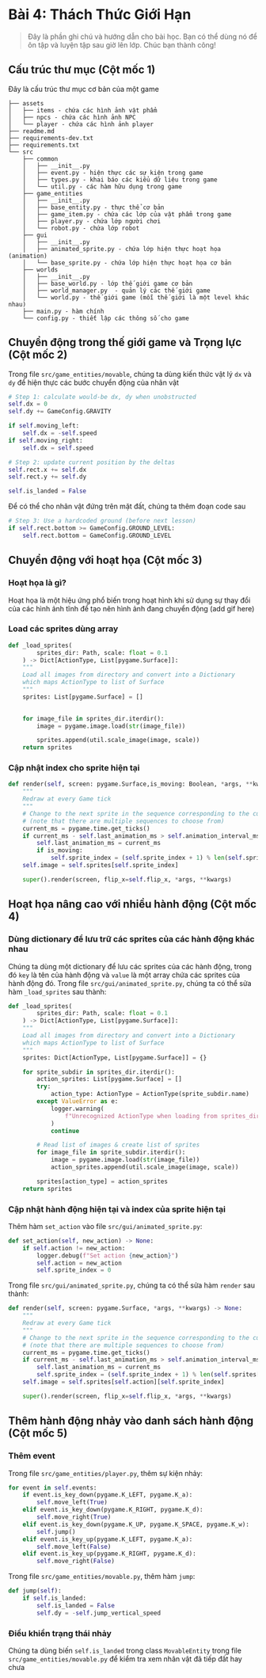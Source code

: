 # Bài 4: Thách Thức Giới Hạn

> Đây là phần ghi chú và hướng dẫn cho bài học. Bạn có thể dùng nó để ôn tập và luyện tập sau giờ lên lớp.
> Chúc bạn thành công! 

## Cấu trúc thư mục (Cột mốc 1)

Đây là cấu trúc thư mục cơ bản của một game

```shell
├── assets
│   ├── items - chứa các hình ảnh vật phẩm
│   ├── npcs - chứa các hình ảnh NPC
│   └── player - chứa các hình ảnh player
├── readme.md
├── requirements-dev.txt
├── requirements.txt
└── src
    ├── common
    │   ├── __init__.py
    │   ├── event.py - hiện thực các sự kiện trong game
    │   ├── types.py - khai báo các kiểu dữ liệu trong game
    │   └── util.py - các hàm hữu dụng trong game
    ├── game_entities
    │   ├── __init__.py
    │   ├── base_entity.py - thực thể cơ bản
    │   ├── game_item.py - chứa các lớp của vật phẩm trong game
    │   ├── player.py - chứa lớp người chơi
    │   └── robot.py - chứa lớp robot
    ├── gui
    │   ├── __init__.py
    │   ├── animated_sprite.py - chứa lớp hiện thực hoạt họa (animation)
    │   └── base_sprite.py - chứa lớp hiện thực hoạt họa cơ bản
    ├── worlds
    │   ├── __init__.py 
    │   ├── base_world.py - lớp thế giới game cơ bản
    │   ├── world_manager.py  - quản lý các thế giới game
    │   └── world.py - thế giới game (mỗi thế giới là một level khác nhau)
    ├── main.py - hàm chính
    └── config.py - thiết lập các thông số cho game
```

## Chuyển động trong thế giới game và Trọng lực (Cột mốc 2)

Trong file `src/game_entities/movable`, chúng ta dùng kiến thức vật lý `dx` và `dy` để hiện thực các bước chuyển động của nhân vật 
```python
# Step 1: calculate would-be dx, dy when unobstructed
self.dx = 0
self.dy += GameConfig.GRAVITY

if self.moving_left:
    self.dx = -self.speed
if self.moving_right:
    self.dx = self.speed

# Step 2: update current position by the deltas
self.rect.x += self.dx
self.rect.y += self.dy

self.is_landed = False
```
Để có thể cho nhân vật đứng trên mặt đất, chúng ta thêm đoạn code sau
```python
# Step 3: Use a hardcoded ground (before next lesson)
if self.rect.bottom >= GameConfig.GROUND_LEVEL:
    self.rect.bottom = GameConfig.GROUND_LEVEL
```

## Chuyển động với hoạt họa (Cột mốc 3)

### Hoạt họa là gì?
Hoạt họa là một hiệu ứng phổ biến trong hoạt hình khi sử dụng sự thay đổi của các hình ảnh tĩnh để tạo nên hình ảnh đang chuyển động (add gif here)

### Load các sprites dùng array

```python
def _load_sprites(
        sprites_dir: Path, scale: float = 0.1
    ) -> Dict[ActionType, List[pygame.Surface]]:
    """
    Load all images from directory and convert into a Dictionary
    which maps ActionType to list of Surface
    """
    sprites: List[pygame.Surface] = []

    
    for image_file in sprites_dir.iterdir():
        image = pygame.image.load(str(image_file))

        sprites.append(util.scale_image(image, scale))
    return sprites
```

### Cập nhật index cho sprite hiện tại

```python
def render(self, screen: pygame.Surface,is_moving: Boolean, *args, **kwargs) -> None:
    """
    Redraw at every Game tick
    """
    # Change to the next sprite in the sequence corresponding to the current action
    # (note that there are multiple sequences to choose from)
    current_ms = pygame.time.get_ticks()
    if current_ms - self.last_animation_ms > self.animation_interval_ms:
        self.last_animation_ms = current_ms
        if is_moving:
            self.sprite_index = (self.sprite_index + 1) % len(self.sprites)
    self.image = self.sprites[self.sprite_index]

    super().render(screen, flip_x=self.flip_x, *args, **kwargs)
```

## Hoạt họa nâng cao với nhiều hành động (Cột mốc 4)

### Dùng dictionary để lưu trữ các sprites của các hành động khác nhau
Chúng ta dùng một dictionary để lưu các sprites của các hành động, trong đó `key` là tên của hành động và `value` là một array chứa các sprites của hành động đó. Trong file `src/gui/animated_sprite.py`, chúng ta có thể sửa hàm `_load_sprites` sau thành:
```python
def _load_sprites(
        sprites_dir: Path, scale: float = 0.1
    ) -> Dict[ActionType, List[pygame.Surface]]:
    """
    Load all images from directory and convert into a Dictionary
    which maps ActionType to list of Surface
    """
    sprites: Dict[ActionType, List[pygame.Surface]] = {}

    for sprite_subdir in sprites_dir.iterdir():
        action_sprites: List[pygame.Surface] = []
        try:
            action_type: ActionType = ActionType(sprite_subdir.name)
        except ValueError as e:
            logger.warning(
                f"Unrecognized ActionType when loading from sprites_dir '{sprites_dir}': {e}"
            )
            continue

        # Read list of images & create list of sprites
        for image_file in sprite_subdir.iterdir():
            image = pygame.image.load(str(image_file))
            action_sprites.append(util.scale_image(image, scale))

        sprites[action_type] = action_sprites
    return sprites
```

### Cập nhật hành động hiện tại và index của sprite hiện tại
Thêm hàm `set_action` vào file `src/gui/animated_sprite.py`:
```python
def set_action(self, new_action) -> None:
    if self.action != new_action:
        logger.debug(f"Set action {new_action}")
        self.action = new_action
        self.sprite_index = 0
```
Trong file `src/gui/animated_sprite.py`, chúng ta có thể sửa hàm `render` sau thành:
```python
def render(self, screen: pygame.Surface, *args, **kwargs) -> None:
    """
    Redraw at every Game tick
    """
    # Change to the next sprite in the sequence corresponding to the current action
    # (note that there are multiple sequences to choose from)
    current_ms = pygame.time.get_ticks()
    if current_ms - self.last_animation_ms > self.animation_interval_ms:
        self.last_animation_ms = current_ms
        self.sprite_index = (self.sprite_index + 1) % len(self.sprites[self.action])
    self.image = self.sprites[self.action][self.sprite_index]

    super().render(screen, flip_x=self.flip_x, *args, **kwargs)
```

## Thêm hành động nhảy vào danh sách hành động (Cột mốc 5)
### Thêm event
Trong file `src/game_entities/player.py`, thêm sự kiện nhảy: 
```python
for event in self.events:
    if event.is_key_down(pygame.K_LEFT, pygame.K_a):
        self.move_left(True)
    elif event.is_key_down(pygame.K_RIGHT, pygame.K_d):
        self.move_right(True)
    elif event.is_key_down(pygame.K_UP, pygame.K_SPACE, pygame.K_w):
        self.jump()
    elif event.is_key_up(pygame.K_LEFT, pygame.K_a):
        self.move_left(False)
    elif event.is_key_up(pygame.K_RIGHT, pygame.K_d):
        self.move_right(False)
```

Trong file `src/game_entities/movable.py`, thêm hàm `jump`:
```python
def jump(self):
    if self.is_landed:
        self.is_landed = False
        self.dy = -self.jump_vertical_speed
```
### Điều khiển trạng thái nhảy
Chúng ta dùng biến `self.is_landed` trong class `MovableEntity` trong file `src/game_entities/movable.py` để kiểm tra xem nhân vật đã tiếp đất hay chưa
